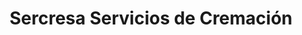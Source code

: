 ---
title: "Sercresa Servicios de Cremación"
url: /panama-city/sercresa-servicios-de-cremacion/
shop: Bestattungen
---